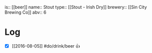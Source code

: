 is:: [[beer]]
name:: Stout
type:: [[Stout - Irish Dry]]
brewery:: [[Sin City Brewing Co]]
abv:: 6

# Log
- [x] [[2016-08-05]] #do/drink/beer 👍
